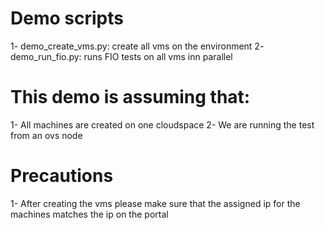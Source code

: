# Demo scripts
  1- demo_create_vms.py: create all vms on the environment
  2- demo_run_fio.py: runs FIO tests on all vms inn parallel

# This demo is assuming that:
  1- All machines are created on one cloudspace
  2- We are running the test from an ovs node

# Precautions
  1- After creating the vms please make sure that the assigned ip for the machines
     matches the ip on the portal


